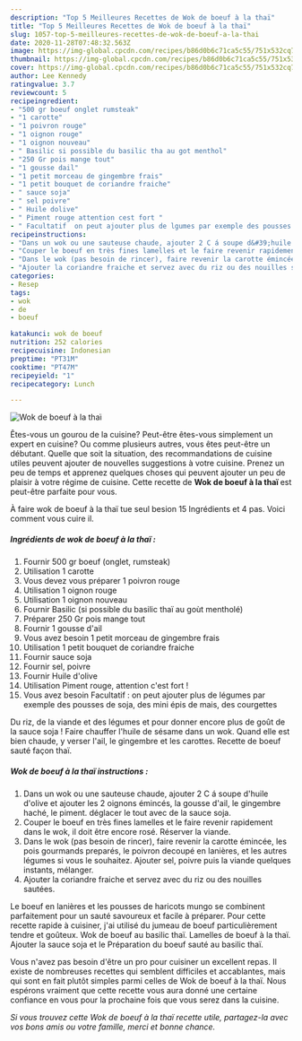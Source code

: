 ```yaml
---
description: "Top 5 Meilleures Recettes de Wok de boeuf à la thaï"
title: "Top 5 Meilleures Recettes de Wok de boeuf à la thaï"
slug: 1057-top-5-meilleures-recettes-de-wok-de-boeuf-a-la-thai
date: 2020-11-28T07:48:32.563Z
image: https://img-global.cpcdn.com/recipes/b86d0b6c71ca5c55/751x532cq70/wok-de-boeuf-a-la-thai-photo-principale-de-la-recette.jpg
thumbnail: https://img-global.cpcdn.com/recipes/b86d0b6c71ca5c55/751x532cq70/wok-de-boeuf-a-la-thai-photo-principale-de-la-recette.jpg
cover: https://img-global.cpcdn.com/recipes/b86d0b6c71ca5c55/751x532cq70/wok-de-boeuf-a-la-thai-photo-principale-de-la-recette.jpg
author: Lee Kennedy
ratingvalue: 3.7
reviewcount: 5
recipeingredient:
- "500 gr boeuf onglet rumsteak"
- "1 carotte"
- "1 poivron rouge"
- "1 oignon rouge"
- "1 oignon nouveau"
- " Basilic si possible du basilic tha au got menthol"
- "250 Gr pois mange tout"
- "1 gousse dail"
- "1 petit morceau de gingembre frais"
- "1 petit bouquet de coriandre fraiche"
- " sauce soja"
- " sel poivre"
- " Huile dolive"
- " Piment rouge attention cest fort "
- " Facultatif  on peut ajouter plus de lgumes par exemple des pousses de soja des mini pis de mais des courgettes"
recipeinstructions:
- "Dans un wok ou une sauteuse chaude, ajouter 2 C á soupe d&#39;huile d&#39;olive et ajouter les 2 oignons émincés, la gousse d&#39;ail, le gingembre haché, le piment. déglacer le tout avec de la sauce soja."
- "Couper le boeuf en très fines lamelles et le faire revenir rapidement dans le wok, il doit être encore rosé. Réserver la viande."
- "Dans le wok (pas besoin de rincer), faire revenir la carotte émincée, les pois gourmands preparés, le poivron decoupé en lanières, et les autres légumes si vous le souhaitez. Ajouter sel, poivre puis la viande quelques instants, mélanger."
- "Ajouter la coriandre fraiche et servez avec du riz ou des nouilles sautées."
categories:
- Resep
tags:
- wok
- de
- boeuf

katakunci: wok de boeuf 
nutrition: 252 calories
recipecuisine: Indonesian
preptime: "PT31M"
cooktime: "PT47M"
recipeyield: "1"
recipecategory: Lunch

---
```



![Wok de boeuf à la thaï](https://img-global.cpcdn.com/recipes/b86d0b6c71ca5c55/751x532cq70/wok-de-boeuf-a-la-thai-photo-principale-de-la-recette.jpg)

Êtes-vous un gourou de la cuisine? Peut-être êtes-vous simplement un expert en cuisine? Ou comme plusieurs autres, vous êtes peut-être un débutant. Quelle que soit la situation, des recommandations de cuisine utiles peuvent ajouter de nouvelles suggestions à votre cuisine. Prenez un peu de temps et apprenez quelques choses qui peuvent ajouter un peu de plaisir à votre régime de cuisine. Cette recette de <strong> Wok de boeuf à la thaï </strong> est peut-être parfaite pour vous.

<!--inarticleads1-->

À faire wok de boeuf à la thaï tue seul besion 15 Ingrédients et 4 pas. Voici comment vous cuire il.

##### Ingrédients de wok de boeuf à la thaï :

1. Fournir 500 gr boeuf (onglet, rumsteak)
1. Utilisation 1 carotte
1. Vous devez vous préparer 1 poivron rouge
1. Utilisation 1 oignon rouge
1. Utilisation 1 oignon nouveau
1. Fournir  Basilic (si possible du basilic thaï au goùt mentholé)
1. Préparer 250 Gr pois mange tout
1. Fournir 1 gousse d&#39;ail
1. Vous avez besoin 1 petit morceau de gingembre frais
1. Utilisation 1 petit bouquet de coriandre fraiche
1. Fournir  sauce soja
1. Fournir  sel, poivre
1. Fournir  Huile d&#39;olive
1. Utilisation  Piment rouge, attention c&#39;est fort !
1. Vous avez besoin  Facultatif : on peut ajouter plus de légumes par exemple des pousses de soja, des mini épis de mais, des courgettes


Du riz, de la viande et des légumes et pour donner encore plus de goût de la sauce soja ! Faire chauffer l&#39;huile de sésame dans un wok. Quand elle est bien chaude, y verser l&#39;ail, le gingembre et les carottes. Recette de boeuf sauté façon thaï. 

<!--inarticleads2-->

##### Wok de boeuf à la thaï instructions :

1. Dans un wok ou une sauteuse chaude, ajouter 2 C á soupe d&#39;huile d&#39;olive et ajouter les 2 oignons émincés, la gousse d&#39;ail, le gingembre haché, le piment. déglacer le tout avec de la sauce soja.
1. Couper le boeuf en très fines lamelles et le faire revenir rapidement dans le wok, il doit être encore rosé. Réserver la viande.
1. Dans le wok (pas besoin de rincer), faire revenir la carotte émincée, les pois gourmands preparés, le poivron decoupé en lanières, et les autres légumes si vous le souhaitez. Ajouter sel, poivre puis la viande quelques instants, mélanger.
1. Ajouter la coriandre fraiche et servez avec du riz ou des nouilles sautées.


Le boeuf en lanières et les pousses de haricots mungo se combinent parfaitement pour un sauté savoureux et facile à préparer. Pour cette recette rapide à cuisiner, j&#39;ai utilisé du jumeau de boeuf particulièrement tendre et goûteux. Wok de boeuf au basilic thaï. Lamelles de boeuf à la thaï. Ajouter la sauce soja et le Préparation du boeuf sauté au basilic thaï. 

<!--inarticleads1-->

<p>
Vous n'avez pas besoin d'être un pro pour cuisiner un excellent repas. Il existe de nombreuses recettes qui semblent difficiles et accablantes, mais qui sont en fait plutôt simples parmi celles de Wok de boeuf à la thaï. Nous espérons vraiment que cette recette vous aura donné une certaine confiance en vous pour la prochaine fois que vous serez dans la cuisine.
</p>

<p>
<i>Si vous trouvez cette Wok de boeuf à la thaï recette utile, partagez-la avec vos bons amis ou votre famille, merci et bonne chance.</i>
</p>
